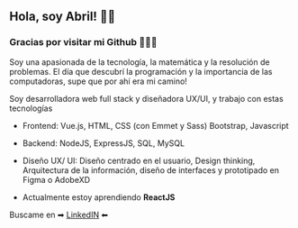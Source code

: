## Hola, soy Abril! 👋🏼

### Gracias por visitar mi Github 👩🏽‍💻

Soy una apasionada de la tecnología, la matemática y la resolución de problemas. El día que descubrí la programación y la importancia de las computadoras, supe que por ahí era mi camino!

Soy desarrolladora web full stack y diseñadora UX/UI, y trabajo con estas tecnologías
- Frontend: Vue.js, HTML, CSS (con Emmet y Sass) Bootstrap, Javascript
- Backend: NodeJS, ExpressJS, SQL, MySQL
- Diseño UX/ UI: Diseño centrado en el usuario, Design thinking, Arquitectura de la información, diseño de interfaces y prototipado en Figma o AdobeXD

- Actualmente estoy aprendiendo **ReactJS**

Buscame en ➡ [LinkedIN](https://www.linkedin.com/in/abrilgarciaduran/) ⬅

<!--
**abrilgarciaduran/abrilgarciaduran** is a ✨ _special_ ✨ repository because its `README.md` (this file) appears on your GitHub profile.

Here are some ideas to get you started:

- 🔭 I’m currently working on ...
- 🌱 I’m currently learning ...
- 👯 I’m looking to collaborate on ...
- 🤔 I’m looking for help with ...
- 💬 Ask me about ...
- 📫 How to reach me: ...
- 😄 Pronouns: ...
- ⚡ Fun fact: ...
-->
